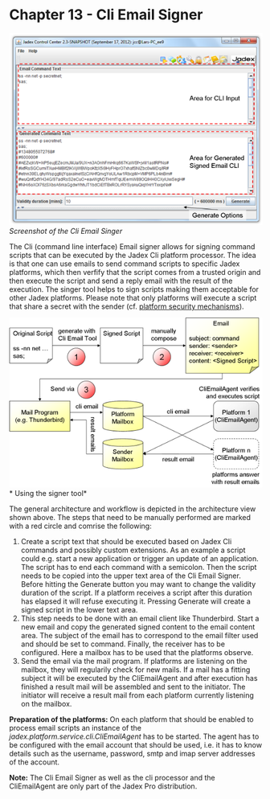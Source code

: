 <span>Chapter 13 - Cli Email Signer</span> 
==========================================

![13 Cli Email Signer@emcli\_ov.png](emcli_ov.png)  
*Screenshot of the Cli Email Singer*

The Cli (command line interface) Email signer allows for signing command scripts that can be executed by the Jadex Cli platform processor. The idea is that one can use emails to send command scripts to specific Jadex platforms, which then verfify that the script comes from a trusted origin and then execute the script and send a reply email with the result of the execution. The singer tool helps to sign scripts making them acceptable for other Jadex platforms. Please note that only platforms will execute a script that share a secret with the sender (cf. <span class="wikiexternallink">[platform security mechanisms](../AC%20User%20Guide/08%20Security)</span>).

![13 Cli Email Signer@emcli\_arch.png](emcli_arch.png)  
* Using the signer tool*

The general architecture and workflow is depicted in the architecture view shown above. The steps that need to be manually performed are marked with a red circle and comrise the following:

1.  Create a script text that should be executed based on Jadex Cli commands and possibly custom extensions. As an example a script could e.g. start a new application or trigger an update of an application. The script has to end each command with a semicolon. Then the script needs to be copied into the upper text area of the Cli Email Signer. Before hitting the Generate button you may want to change the validity duration of the script. If a platform receives a script after this duration has elapsed it will refuse executing it. Pressing Generate will create a signed script in the lower text area.
2.  This step needs to be done with an email client like Thunderbird. Start a new email and copy the generated signed content to the email content area. The subject of the email has to correspond to the email filter used and should be set to command. Finally, the receiver has to be configured. Here a mailbox has to be used that the platforms observe.
3.  Send the email via the mail program. If platforms are listening on the mailbox, they will regularily check for new mails. If a mail has a fitting subject it will be executed by the CliEmailAgent and after execution has finished a result mail will be assembled and sent to the initiator. The initiator will receive a result mail from each platform currently listening on the mailbox.

**Preparation of the platforms:** On each platform that should be enabled to process email scripts an instance of the *jadex.platform.service.cli.CliEmailAgent* has to be started. The agent has to be configured with the email account that should be used, i.e. it has to know details such as the username, password, smtp and imap server addresses of the account.

**Note:** The Cli Email Signer as well as the cli processor and the CliEmailAgent are only part of the Jadex Pro distribution.
